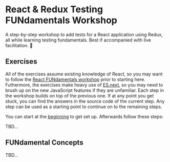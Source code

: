 # React & Redux Testing FUNdamentals Workshop

A step-by-step workshop to add tests for a React application using Redux, all while learning testing fundamentals. Best if accompanied with live facilitation. 🙂

## Exercises

All of the exercises assume existing knowledge of React, so you may want to follow the [React FUNdamentals workshop](../react/) prior to starting here. Futhermore, the exercises make heavy use of [ES.next](http://www.benmvp.com/learning-es6-series/), so you may need to brush up on the new JavaScript features if they are unfamiliar. Each step in the workshop builds on top of the previous one. If at any point you get stuck, you can find the answers in the source code of the current step. Any step can be used as a starting point to continue on to the remaining steps.

You can start at the [beginning](00-begin/) to get set up. Afterwards follow these steps:

TBD...

## FUNdamental Concepts

TBD...

